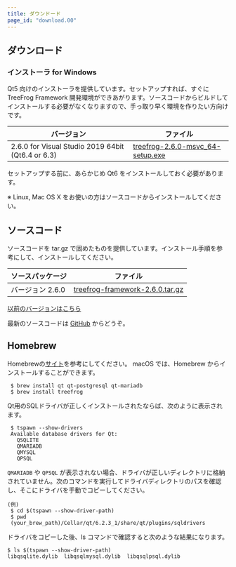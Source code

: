 ```yaml
---
title: ダウンドード
page_id: "download.00"
---
```


## ダウンロード

### インストーラ for Windows

Qt5 向けのインストーラを提供しています。セットアップすれば、すぐに TreeFrog Framework 開発環境ができあがります。ソースコードからビルドしてインストールする必要がなくなりますので、手っ取り早く環境を作りたい方向けです。

<div class="table-div" markdown="1">

| バージョン                                       | ファイル                                  |
|------------------------------------------------|---------------------------------------|
| 2.6.0 for Visual Studio 2019 64bit (Qt6.4 or 6.3) | [<i class="fa fa-download" aria-hidden="true"></i> treefrog-2.6.0-msvc_64-setup.exe](https://github.com/treefrogframework/treefrog-framework/releases/download/v2.6.0/treefrog-2.6.0-msvc_64-setup.exe) |

</div>

セットアップする前に、あらかじめ Qt6 をインストールしておく必要があります。

※ Linux, Mac OS X をお使いの方はソースコードからインストールしてください。

## ソースコード

ソースコードを tar.gz で固めたものを提供しています。インストール手順を参考にして、インストールしてください。

<div class="table-div" markdown="1">

| ソースパッケージ  | ファイル                         |
|-------------------|----------------------------------|
| バージョン 2.6.0 | [<i class="fa fa-download" aria-hidden="true"></i> treefrog-framework-2.6.0.tar.gz](https://github.com/treefrogframework/treefrog-framework/archive/v2.6.0.tar.gz) |

</div>

 [以前のバージョンはこちら <i class="fa fa-angle-double-right" aria-hidden="true"></i>](https://github.com/treefrogframework/treefrog-framework/releases)

最新のソースコードは [GitHub](https://github.com/treefrogframework/) からどうぞ。

## Homebrew

Homebrewの[サイト](https://formulae.brew.sh/formula/treefrog)を参考にしてください。
macOS では、Homebrew からインストールすることができます。

```
 $ brew install qt qt-postgresql qt-mariadb
 $ brew install treefrog
```

Qt用のSQLドライバが正しくインストールされたならば、次のように表示されます。

```
 $ tspawn --show-drivers
 Available database drivers for Qt:
   QSQLITE
   QMARIADB
   QMYSQL
   QPSQL
```

`QMARIADB` や `QPSQL` が表示されない場合、ドライバが正しいディレクトリに格納されていません。次のコマンドを実行してドライバディレクトリのパスを確認し、そこにドライバを手動でコピーしてください。

```
(例)
 $ cd $(tspawn --show-driver-path)
 $ pwd
 (your_brew_path)/Cellar/qt/6.2.3_1/share/qt/plugins/sqldrivers
```

ドライバをコピーした後、ls コマンドで確認すると次のような結果になります。

```
$ ls $(tspawn --show-driver-path)
libqsqlite.dylib  libqsqlmysql.dylib  libqsqlpsql.dylib
```
